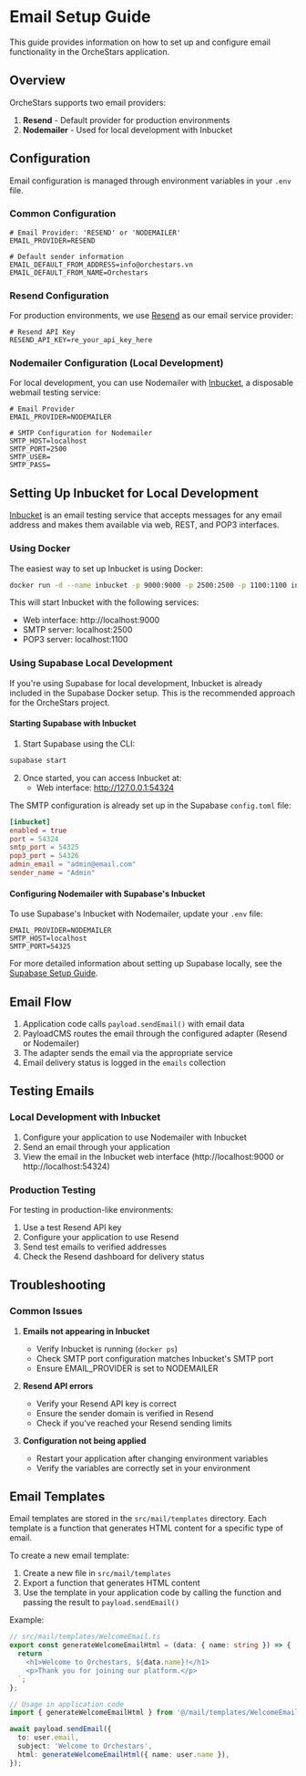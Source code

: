 # Email Setup Guide

This guide provides information on how to set up and configure email functionality in the OrcheStars application.

## Overview

OrcheStars supports two email providers:

1. **Resend** - Default provider for production environments
2. **Nodemailer** - Used for local development with Inbucket

## Configuration

Email configuration is managed through environment variables in your `.env` file.

### Common Configuration

```
# Email Provider: 'RESEND' or 'NODEMAILER'
EMAIL_PROVIDER=RESEND

# Default sender information
EMAIL_DEFAULT_FROM_ADDRESS=info@orchestars.vn
EMAIL_DEFAULT_FROM_NAME=Orchestars
```

### Resend Configuration

For production environments, we use [Resend](https://resend.com/) as our email service provider:

```
# Resend API Key
RESEND_API_KEY=re_your_api_key_here
```

### Nodemailer Configuration (Local Development)

For local development, you can use Nodemailer with [Inbucket](https://github.com/inbucket/inbucket), a disposable webmail testing service:

```
# Email Provider
EMAIL_PROVIDER=NODEMAILER

# SMTP Configuration for Nodemailer
SMTP_HOST=localhost
SMTP_PORT=2500
SMTP_USER=
SMTP_PASS=
```

## Setting Up Inbucket for Local Development

[Inbucket](https://github.com/inbucket/inbucket) is an email testing service that accepts messages for any email address and makes them available via web, REST, and POP3 interfaces.

### Using Docker

The easiest way to set up Inbucket is using Docker:

```bash
docker run -d --name inbucket -p 9000:9000 -p 2500:2500 -p 1100:1100 inbucket/inbucket
```

This will start Inbucket with the following services:
- Web interface: http://localhost:9000
- SMTP server: localhost:2500
- POP3 server: localhost:1100

### Using Supabase Local Development

If you're using Supabase for local development, Inbucket is already included in the Supabase Docker setup. This is the recommended approach for the OrcheStars project.

#### Starting Supabase with Inbucket

1. Start Supabase using the CLI:

```bash
supabase start
```

2. Once started, you can access Inbucket at:
   - Web interface: http://127.0.0.1:54324

The SMTP configuration is already set up in the Supabase `config.toml` file:

```toml
[inbucket]
enabled = true
port = 54324
smtp_port = 54325
pop3_port = 54326
admin_email = "admin@email.com"
sender_name = "Admin"
```

#### Configuring Nodemailer with Supabase's Inbucket

To use Supabase's Inbucket with Nodemailer, update your `.env` file:

```
EMAIL_PROVIDER=NODEMAILER
SMTP_HOST=localhost
SMTP_PORT=54325
```

For more detailed information about setting up Supabase locally, see the [Supabase Setup Guide](supabase-setup.md).

## Email Flow

1. Application code calls `payload.sendEmail()` with email data
2. PayloadCMS routes the email through the configured adapter (Resend or Nodemailer)
3. The adapter sends the email via the appropriate service
4. Email delivery status is logged in the `emails` collection

## Testing Emails

### Local Development with Inbucket

1. Configure your application to use Nodemailer with Inbucket
2. Send an email through your application
3. View the email in the Inbucket web interface (http://localhost:9000 or http://localhost:54324)

### Production Testing

For testing in production-like environments:

1. Use a test Resend API key
2. Configure your application to use Resend
3. Send test emails to verified addresses
4. Check the Resend dashboard for delivery status

## Troubleshooting

### Common Issues

1. **Emails not appearing in Inbucket**
   - Verify Inbucket is running (`docker ps`)
   - Check SMTP port configuration matches Inbucket's SMTP port
   - Ensure EMAIL_PROVIDER is set to NODEMAILER

2. **Resend API errors**
   - Verify your Resend API key is correct
   - Ensure the sender domain is verified in Resend
   - Check if you've reached your Resend sending limits

3. **Configuration not being applied**
   - Restart your application after changing environment variables
   - Verify the variables are correctly set in your environment

## Email Templates

Email templates are stored in the `src/mail/templates` directory. Each template is a function that generates HTML content for a specific type of email.

To create a new email template:

1. Create a new file in `src/mail/templates`
2. Export a function that generates HTML content
3. Use the template in your application code by calling the function and passing the result to `payload.sendEmail()`

Example:

```typescript
// src/mail/templates/WelcomeEmail.ts
export const generateWelcomeEmailHtml = (data: { name: string }) => {
  return `
    <h1>Welcome to Orchestars, ${data.name}!</h1>
    <p>Thank you for joining our platform.</p>
  `;
};

// Usage in application code
import { generateWelcomeEmailHtml } from '@/mail/templates/WelcomeEmail';

await payload.sendEmail({
  to: user.email,
  subject: 'Welcome to Orchestars',
  html: generateWelcomeEmailHtml({ name: user.name }),
});
```
